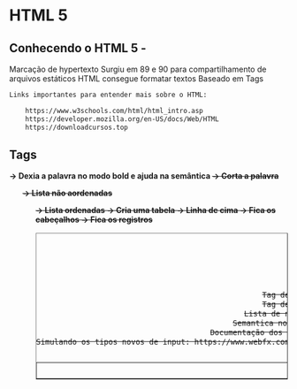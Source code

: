 # HTML 5

## Conhecendo o HTML 5 - 
Marcação de hypertexto
Surgiu em 89 e 90 para compartilhamento de arquivos estáticos
HTML consegue formatar textos
Baseado em Tags
```txt
Links importantes para entender mais sobre o HTML:

    https://www.w3schools.com/html/html_intro.asp​
    https://developer.mozilla.org/en-US/docs/Web/HTML​​
    https://downloadcursos.top
```

## Tags
<Strong> -> Dexia a palavra no modo bold e ajuda na semântica
<s> -> Corta a palavra
<ul> -> Lista não aordenadas
<ol> -> Lista ordenadas
<table border='1'> -> Cria uma tabela
<tr> -> Linha de cima
<th> -> Cabeça da tabela
<thead> -> Fica os cabeçalhos
<tbody> -> Fica os registros
<caption> -> Coloca um título para a tabela

## Leituras recomendadas:
```txt
Tag de vídeo HTML5: https://www.w3schools.com/html/html5_video.asp
Tag de áudio HTML5: https://www.w3schools.com/html/html5_audio.asp
Lista de novas Tags: https://www.w3schools.com/html/html5_new_elements.asp
Semantica no HTML 5: https://www.w3schools.com/html/html5_semantic_elements.asp
Documentação dos tipos de input: https://www.w3schools.com/html/html_form_input_types.asp
Simulando os tipos novos de input: https://www.webfx.com/blog/images/assets/cdn.sixrevisions.com/demos/0345-new_html5_form_input_types/new-html5-form-input-types.html
```